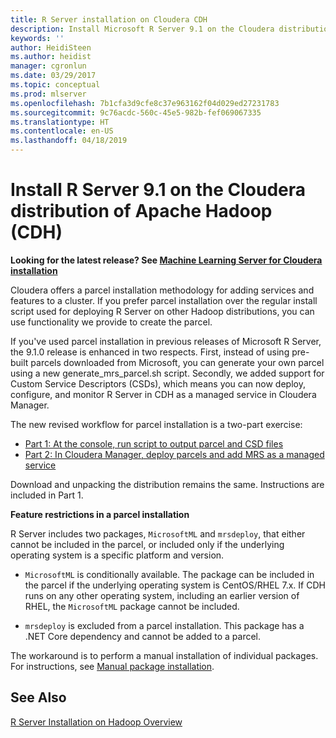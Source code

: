 ```yaml
---
title: R Server installation on Cloudera CDH
description: Install Microsoft R Server 9.1 on the Cloudera distribution of Apache Hadoop (CDH).
keywords: ''
author: HeidiSteen
ms.author: heidist
manager: cgronlun
ms.date: 03/29/2017
ms.topic: conceptual
ms.prod: mlserver
ms.openlocfilehash: 7b1cfa3d9cfe8c37e963162f04d029ed27231783
ms.sourcegitcommit: 9c76acdc-560c-45e5-982b-fef069067335
ms.translationtype: HT
ms.contentlocale: en-US
ms.lasthandoff: 04/18/2019
---
```

# <a name="install-r-server-91-on-the-cloudera-distribution-of-apache-hadoop-cdh"></a>Install R Server 9.1 on the Cloudera distribution of Apache Hadoop (CDH)

**Looking for the latest release? See [Machine Learning Server for Cloudera installation](machine-learning-server-cloudera-install.md)**

Cloudera offers a parcel installation methodology for adding services and features to a cluster. If you prefer parcel installation over the regular install script used for deploying R Server on other Hadoop distributions, you can use functionality we provide to create the parcel.

If you've used parcel installation in previous releases of Microsoft R Server, the 9.1.0 release is enhanced in two respects. First, instead of using pre-built parcels downloaded from Microsoft, you can generate your own parcel using a new generate_mrs_parcel.sh script. Secondly, we added support for Custom Service Descriptors (CSDs), which means you can now deploy, configure, and monitor R Server in CDH as a managed service in Cloudera Manager.

The new revised workflow for parcel installation is a two-part exercise:

+ [Part 1: At the console, run script to output parcel and CSD files](r-server-install-cloudera-generate-parcel.md)
+ [Part 2: In Cloudera Manager, deploy parcels and add MRS as a managed service](r-server-install-cloudera-deploy-activate.md)

Download and unpacking the distribution remains the same. Instructions are included in Part 1.

**Feature restrictions in a parcel installation**

R Server includes two packages, `MicrosoftML` and `mrsdeploy`, that either cannot be included in the parcel, or included only if the underlying operating system is a specific platform and version.

+ `MicrosoftML` is conditionally available. The package can be included in the parcel if the underlying operating system is CentOS/RHEL 7.x. If CDH runs on any other operating system, including an earlier version of RHEL, the `MicrosoftML` package cannot be included.

+ `mrsdeploy` is excluded from a parcel installation. This package has a .NET Core dependency and cannot be added to a parcel.

The workaround is to perform a manual installation of individual packages. For instructions, see [Manual package installation](r-server-install-hadoop-manual-package.md).

## <a name="see-also"></a>See Also

[R Server Installation on Hadoop Overview](r-server-install-hadoop.md)
